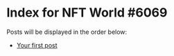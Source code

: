# Index for NFT World #6069
Posts will be displayed in the order below:

- [Your first post](./001-first.md)

